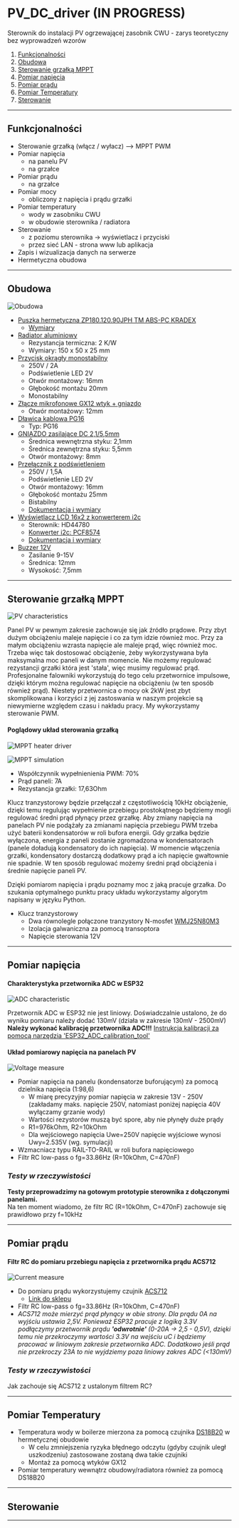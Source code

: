 # PV_DC_driver (IN PROGRESS)

Sterownik do instalacji PV ogrzewającej zasobnik CWU - zarys teoretyczny bez wyprowadzeń wzorów

  1. [Funkcjonalności](#funkcjonalności)
  2. [Obudowa](#obudowa)
  3. [Sterowanie grzałką MPPT](#sterowanie-grzałką-mppt)
  4. [Pomiar napięcia](#pomiar-napięcia)
  5. [Pomiar prądu](#pomiar-prądu)
  6. [Pomiar Temperatury](#pomiar-temperatury)
  7. [Sterowanie](#sterowanie)


***

## **Funkcjonalności**

- Sterowanie grzałką (włącz / wyłacz) --> MPPT PWM
- Pomiar napięcia
  - na panelu PV
  - na grzałce
- Pomiar prądu
  - na grzałce
- Pomiar mocy
  - obliczony z napięcia i prądu grzałki
- Pomiar temperatury
  - wody w zasobniku CWU
  - w obudowie sterownika / radiatora
- Sterowanie
  - z poziomu sterownika -> wyświetlacz i przyciski
  - przez sieć LAN - strona www lub aplikacja
- Zapis i wizualizacja danych na serwerze
- Hermetyczna obudowa

***

## **Obudowa**

![Obudowa](images/PV_DC_DRIVER_CASE_v7.png "Obudowa")

- [Puszka hermetyczna ZP180.120.90JPH TM ABS-PC KRADEX](https://www.tme.eu/pl/details/zp18012090jphabspc/obudowy-uniwersalne/kradex/zp180-120-90jph-tm-abs-pc/) 
  - [Wymiary](https://www.tme.eu/Document/8d2ba81ba6f96d3e10d633a5750ea60b/ZJ-SERIES-7-en.pdf)
- [Radiator aluminiowy](https://www.tme.eu/pl/details/rad-a52317_50/radiatory/stonecold/)
  - Rezystancja termiczna: 2 K/W
  - Wymiary: 150 x 50 x 25 mm
- [Przycisk okrągły monostabilny ](https://www.tme.eu/pl/details/ps26bbk/przelaczniki-standardowe/ninigi/) 
  - 250V / 2A
  - Podświetlenie LED 2V
  - Otwór montażowy: 16mm
  - Głębokość montażu 20mm
  - Monostabilny
- [Złącze mikrofonowe GX12 wtyk + gniazdo](https://www.tme.eu/pl/details/ds1110-01-3b6/zlacza-mikrofonowe/connfly/) 
  - Otwór montażowy: 12mm
- [Dławica kablowa PG16](https://www.tme.eu/pl/details/helu-99304/dlawnice/helukabel/ht-pg-16-ral7035/) 
  - Typ: PG16
- [GNIAZDO zasilające DC 2,1/5,5mm](https://www.tme.eu/pl/details/1614-09/zlacza-dc/lumberg/1614-09/)
  - Średnica wewnętrzna styku: 2,1mm
  - Średnica zewnętrzna styku: 5,5mm
  - Otwór montażowy: 8mm
- [Przełącznik z podświetleniem ](https://www.tme.eu/pl/details/r13508bl05brl1/przelaczniki-standardowe/sci/r13-508bl-05-br-l-1/)
  - 250V / 1,5A
  - Podświetlenie LED 2V
  - Otwór montażowy: 16mm
  - Głębokość montażu 25mm
  - Bistabilny
  - [Dokumentacja i wymiary](https://www.tme.eu/Document/587ccce62205a97d234f253cf2faa9ea/r13-508.pdf)
- [Wyświetlacz LCD 16x2 z konwerterem i2c](https://www.tme.eu/pl/details/lcd1602/akcesoria-do-zestawow-uruchomieniowych/kamami/)
  - Sterownik: HD44780
  - [Konwerter i2c: PCF8574](https://www.tme.eu/pl/details/oky3437/moduly-pozostale/okystar/)
  - [Dokumentacja i wymiary](https://www.sparkfun.com/datasheets/LCD/ADM1602K-NSW-FBS-3.3v.pdf)
- [Buzzer 12V](https://www.tme.eu/pl/details/bmt-1212ux/sygnalizatory-elektromag-z-generatorem/bestar/bmt1212ux/)
  - Zasilanie 9-15V
  - Średnica: 12mm
  - Wysokość: 7,5mm

***

## **Sterowanie grzałką MPPT**

![PV characteristics](images/PV_characteristics.png "Charakterystyki paneli PV")

Panel PV w pewnym zakresie zachowuje się jak źródło prądowe.
Przy zbyt dużym obciążeniu maleje napięcie i co za tym idzie również moc.
Przy za małym obciążeniu wzrasta napięcie ale maleje prąd, więc również moc.
Trzeba więc tak dostosować obciążenie, żeby wykorzystywana była maksymalna moc paneli w danym momencie.
Nie możemy regulować rezystancji grzałki która jest 'stała', więc musimy regulować prąd.
Profesjonalne falowniki wykorzystują do tego celu przetwornice impulsowe, dzięki którym można regulować napięcie na obciążeniu (w ten sposób również prąd).
Niestety przetwornica o mocy ok 2kW jest zbyt skomplikowana i korzyści z jej zastoswania w naszym projekcie są niewymierne względem czasu i nakładu pracy.
My wykorzystamy sterowanie PWM.

#### Poglądowy układ sterowania grzałką

![MPPT heater driver](images/MPPT_heater_driver.png "Sterowanie grzałką - MPPT")

![MPPT simulation](images/MPPT_capacitor_simulation.png "Symulacja zachowania baterii kondensatorów - MPPT")

- Współczynnik wypełnienienia PWM: 70%
- Prąd paneli: 7A
- Rezystancja grzałki: 17,63Ohm

Klucz tranzystorowy będzie przełączał z częstotliwością 10kHz obciążenie, dzięki temu regulując wypełnienie przebiegu prostokątnego będziemy mogli regulować średni prąd płynący przez grzałkę.
Aby zmiany napięcia na panelach PV nie podążały za zmianami napięcia przebiegu PWM trzeba użyć baterii kondensatorów w roli bufora energii.
Gdy grzałka będzie wyłączona, energia z paneli zostanie zgromadzona w kondensatorach (panele doładują kondensatory do ich napięcia).
W momencie włączenia grzałki, kondensatory dostarczą dodatkowy prąd a ich napięcie gwałtownie nie spadnie.
W ten sposób regulować możemy średni prąd obciążenia i średnie napięcie paneli PV.   

Dzięki pomiarom napięcia i prądu poznamy moc z jaką pracuje grzałka. Do szukania optymalnego punktu pracy układu wykorzystamy algorytm napisany w języku Python.   

- Klucz tranzystorowy
  - Dwa równolegle połączone tranzystory N-mosfet [WMJ25N80M3](https://www.tme.eu/pl/details/wmj25n80m3-cyg/tranzystory-z-kanalem-n-tht/wayon/wmj25n80m3/)
  - Izolacja galwaniczna za pomocą transoptora
  - Napięcie sterowania 12V

***

## **Pomiar napięcia**

#### Charakterystyka przetwornika ADC w ESP32
![ADC characteristic](images/ESP32_ADC_characteristic.png "Charakterystyka ADC w ESP32")

Przetwornik ADC w ESP32 nie jest liniowy. Doświadczalnie ustalono, że do wyniku pomiaru należy dodać 130mV (działa w zakresie 130mV - 2500mV)   
**Należy wykonać kalibrację przetwornika ADC!!!**
[Instrukcja kalibracji za pomocą narzędzia 'ESP32_ADC_calibration_tool'](https://github.com/PawelZieba01/PV_DC_driver/tree/main/tools/ESP32_ADC_calibration_tool)

#### Układ pomiarowy napięcia na panelach PV

![Voltage measure](images/Voltage_measurement.png "Pomiar napięcia")

- Pomiar napięcia na panelu (kondensatorze buforującym) za pomocą dzielnika napięcia (1:98,6)
  - W miarę precyzyjny pomiar napięcia w zakresie 13V - 250V (zakładamy maks. napięcie 250V, natomiast poniżej napięcia 40V wyłączamy grzanie wody)
  - Wartości rezystorów muszą być spore, aby nie płynęły duże prądy
  - R1=976kOhm, R2=10kOhm
  - Dla wejściowego napięcia Uwe=250V napięcie wyjściowe wynosi Uwy=2.535V (wg. symulacji)
- Wzmacniacz typu RAIL-TO-RAIL w roli bufora napięciowego 
- Filtr RC low-pass o fg=33.86Hz (R=10kOhm, C=470nF)


### *Testy w rzeczywistości*

**Testy przeprowadzimy na gotowym prototypie sterownika z dołączonymi panelami.**   
Na ten moment wiadomo, że filtr RC (R=10kOhm, C=470nF) zachowuje się prawidłowo przy f=10kHz


***

## **Pomiar prądu**

#### Filtr RC do pomiaru przebiegu napięcia z przetwornika prądu ACS712
![Current measure](images/Current_measurement_RC.png "Pomiar prądu")

- Do pomiaru prądu wykorzystujemy czujnik [ACS712](https://www.sparkfun.com/datasheets/BreakoutBoards/0712.pdf)
  - [Link do sklepu](https://botland.com.pl/czujniki-pradu/14275-czujnik-pradu-acs712-20a-5903351242103.html)
- Filtr RC low-pass o fg=33.86Hz (R=10kOhm, C=470nF)
- *ACS712 może mierzyć prąd płynący w obie strony. Dla prądu 0A na wyjściu ustawia 2,5V. Ponieważ ESP32 pracuje z logiką 3.3V podłączymy przetwornik prądu **'odwrotnie'** (0-20A -> 2,5 - 0,5V), dzięki temu nie przekroczymy wartości 3.3V na wejściu uC i będziemy pracować w liniowym zakresie przetwornika ADC. Dodatkowo jeśli prąd nie przekroczy 23A to nie wyjdziemy poza liniowy zakres ADC (<130mV)*

### *Testy w rzeczywistości*

Jak zachouje się ACS712 z ustalonym filtrem RC?

***

## **Pomiar Temperatury**

- Temperatura wody w boilerze mierzona za pomocą czujnika [DS18B20](https://www.tme.eu/pl/details/df-dfr0198/czujniki-srodowiskowe/dfrobot/dfr0198/) w hermetycznej obudowie
  - W celu zmniejszenia ryzyka błędnego odczytu (gdyby czujnik uległ uszkodzeniu) zastosowane zostaną dwa takie czujniki
  - Montaż za pomocą wtyków GX12
- Pomiar temperatury wewnątrz obudowy/radiatora również za pomocą DS18B20

***

## **Sterowanie**

***
